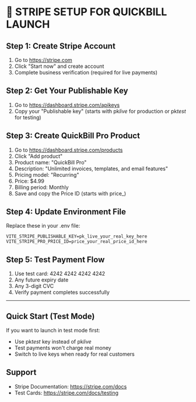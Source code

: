 # 🔑 STRIPE SETUP FOR QUICKBILL LAUNCH

## Step 1: Create Stripe Account

1. Go to https://stripe.com
2. Click "Start now" and create account
3. Complete business verification (required for live payments)

## Step 2: Get Your Publishable Key

1. Go to https://dashboard.stripe.com/apikeys
2. Copy your "Publishable key" (starts with pk*live* for production or pk*test* for testing)

## Step 3: Create QuickBill Pro Product

1. Go to https://dashboard.stripe.com/products
2. Click "Add product"
3. Product name: "QuickBill Pro"
4. Description: "Unlimited invoices, templates, and email features"
5. Pricing model: "Recurring"
6. Price: $4.99
7. Billing period: Monthly
8. Save and copy the Price ID (starts with price\_)

## Step 4: Update Environment File

Replace these in your .env file:

```
VITE_STRIPE_PUBLISHABLE_KEY=pk_live_your_real_key_here
VITE_STRIPE_PRO_PRICE_ID=price_your_real_price_id_here
```

## Step 5: Test Payment Flow

1. Use test card: 4242 4242 4242 4242
2. Any future expiry date
3. Any 3-digit CVC
4. Verify payment completes successfully

---

## Quick Start (Test Mode)

If you want to launch in test mode first:

- Use pk*test* key instead of pk*live*
- Test payments won't charge real money
- Switch to live keys when ready for real customers

## Support

- Stripe Documentation: https://stripe.com/docs
- Test Cards: https://stripe.com/docs/testing
